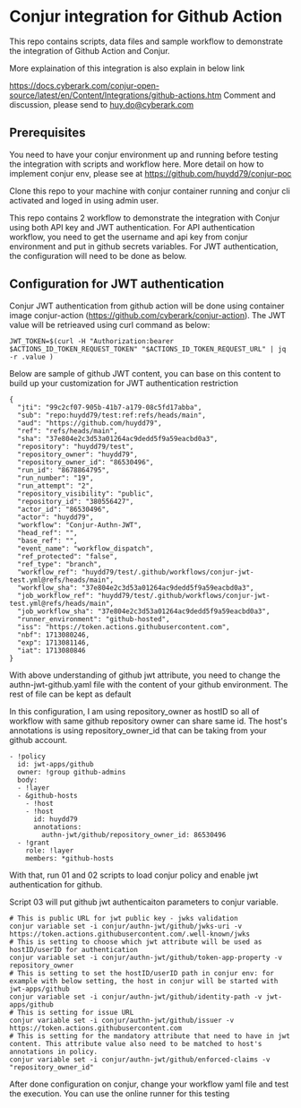 # Conjur integration for Github Action
This repo contains scripts, data files and sample workflow to demonstrate the integration of Github Action and Conjur. 

More explaination of this integration is also explain in below link

https://docs.cyberark.com/conjur-open-source/latest/en/Content/Integrations/github-actions.htm
Comment and discussion, please send to huy.do@cyberark.com

## Prerequisites
You need to have your conjur environment up and running before testing the integration with scripts and workflow here. More detail on how to implement conjur env, please see at https://github.com/huydd79/conjur-poc

Clone this repo to your machine with conjur container running and conjur cli activated and loged in using admin user.

This repo contains 2 workflow to demonstrate the integration with Conjur using both API key and JWT authentication. For API authentication workflow, you need to get the username and api key from conjur environment and put in github secrets variables. For JWT authentication, the configuration will need to be done as below.

## Configuration for JWT authentication
Conjur JWT authentication from github action will be done using container image conjur-action (https://github.com/cyberark/conjur-action). The JWT value will be retrieaved using curl command as below:

```JWT_TOKEN=$(curl -H "Authorization:bearer $ACTIONS_ID_TOKEN_REQUEST_TOKEN" "$ACTIONS_ID_TOKEN_REQUEST_URL" | jq -r .value )```

Below are sample of github JWT content, you can base on this content to build up your customization for JWT authentication restriction
```
{
  "jti": "99c2cf07-905b-41b7-a179-08c5fd17abba",
  "sub": "repo:huydd79/test:ref:refs/heads/main",
  "aud": "https://github.com/huydd79",
  "ref": "refs/heads/main",
  "sha": "37e804e2c3d53a01264ac9dedd5f9a59eacbd0a3",
  "repository": "huydd79/test",
  "repository_owner": "huydd79",
  "repository_owner_id": "86530496",
  "run_id": "8678864795",
  "run_number": "19",
  "run_attempt": "2",
  "repository_visibility": "public",
  "repository_id": "380556427",
  "actor_id": "86530496",
  "actor": "huydd79",
  "workflow": "Conjur-Authn-JWT",
  "head_ref": "",
  "base_ref": "",
  "event_name": "workflow_dispatch",
  "ref_protected": "false",
  "ref_type": "branch",
  "workflow_ref": "huydd79/test/.github/workflows/conjur-jwt-test.yml@refs/heads/main",
  "workflow_sha": "37e804e2c3d53a01264ac9dedd5f9a59eacbd0a3",
  "job_workflow_ref": "huydd79/test/.github/workflows/conjur-jwt-test.yml@refs/heads/main",
  "job_workflow_sha": "37e804e2c3d53a01264ac9dedd5f9a59eacbd0a3",
  "runner_environment": "github-hosted",
  "iss": "https://token.actions.githubusercontent.com",
  "nbf": 1713080246,
  "exp": 1713081146,
  "iat": 1713080846
}
```
With above understanding of github jwt attribute, you need to change the authn-jwt-github.yaml file with the content of your github environment. The rest of file can be kept as default

In this configuration, I am using repository_owner as hostID so all of workflow with same github repository owner can share same id. The host's annotations is using repository_owner_id that can be taking from your github account.
```
- !policy
  id: jwt-apps/github
  owner: !group github-admins
  body:
  - !layer
  - &github-hosts
    - !host
    - !host
      id: huydd79
      annotations:
        authn-jwt/github/repository_owner_id: 86530496
  - !grant
    role: !layer
    members: *github-hosts
```
With that, run 01 and 02 scripts to load conjur policy and enable jwt authentication for github.

Script 03 will put github jwt authenticaiton parameters to conjur variable. 

```
# This is public URL for jwt public key - jwks validation
conjur variable set -i conjur/authn-jwt/github/jwks-uri -v https://token.actions.githubusercontent.com/.well-known/jwks
# This is setting to choose which jwt attribute will be used as hostID/userID for authentication
conjur variable set -i conjur/authn-jwt/github/token-app-property -v repository_owner
# This is setting to set the hostID/userID path in conjur env: for example with below setting, the host in conjur will be started with jwt-apps/github
conjur variable set -i conjur/authn-jwt/github/identity-path -v jwt-apps/github
# This is setting for issue URL
conjur variable set -i conjur/authn-jwt/github/issuer -v https://token.actions.githubusercontent.com
# This is setting for the mandatory attribute that need to have in jwt content. This attribute value also need to be matched to host's annotations in policy.
conjur variable set -i conjur/authn-jwt/github/enforced-claims -v "repository_owner_id"
```

After done configuration on conjur, change your workflow yaml file and test the execution. You can use the online runner for this testing




